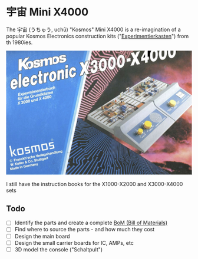 # 宇宙 Mini X4000

The 宇宙 (うちゅう, uchū) "Kosmos" Mini X4000 is a re-imagination of a popular Kosmos Electronics construction kits ("[Experimentierkasten](https://de.wikipedia.org/wiki/Experimentierkasten)") from th 1980ies.

![](images/X4000.jpg)

I still have the instruction books for the X1000-X2000 and X3000-X4000 sets



## Todo
- [ ] Identify the parts and create a complete [BoM (Bill of Materials)](BoM.md)
- [ ] Find where to source the parts - and how much they cost
- [ ] Design the main board
- [ ] Design the small carrier boards for IC, AMPs, etc
- [ ] 3D model the console ("Schaltpult")
